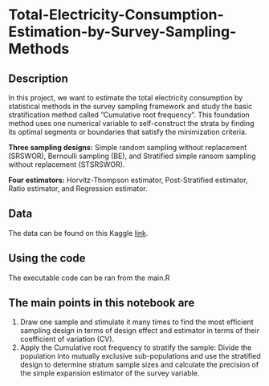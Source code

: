 # Total-Electricity-Consumption-Estimation-by-Survey-Sampling-Methods

## Description
In this project, we want to estimate the total electricity consumption by statistical methods in the survey sampling framework and study the basic stratification method called ”Cumulative root frequency”. This foundation method uses one numerical variable to self-construct the strata by finding its optimal segments or boundaries that satisfy the minimization criteria.

**Three sampling designs:** Simple random sampling without replacement (SRSWOR), Bernoulli sampling (BE), and Stratified simple ransom sampling without replacement (STSRSWOR). 

**Four estimators:** Horvitz-Thompson estimator, Post-Stratified estimator, Ratio estimator, and Regression estimator.

## Data

The data can be found on this Kaggle [link]([https://opendata.agenceore.fr/explore/dataset/conso-elec-gaz-annuelle-par-naf-agregee-commune/information/?refine.annee=2021]).

## Using the code

The executable code can be ran from the main.R

## The main points in this notebook are

1. Draw one sample and stimulate it many times to find the most efficient sampling design in terms of design effect and estimator in terms of their coefficient of variation (CV). 
2. Apply the Cumulative root frequency to stratify the sample: Divide the population into mutually exclusive sub-populations and use the stratified design to determine stratum sample sizes and calculate the precision of the simple expansion estimator of the survey variable.

